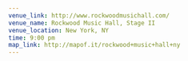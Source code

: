 ```yaml
---
venue_link: http://www.rockwoodmusichall.com/
venue_name: Rockwood Music Hall, Stage II
venue_location: New York, NY
time: 9:00 pm
map_link: http://mapof.it/rockwood+music+hall+ny
---
```


